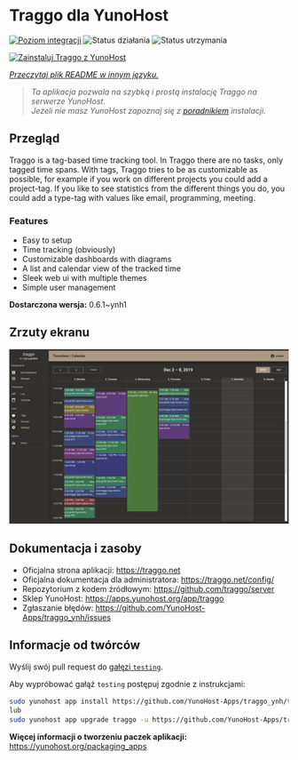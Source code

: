 <!--
To README zostało automatycznie wygenerowane przez <https://github.com/YunoHost/apps/tree/master/tools/readme_generator>
Nie powinno być ono edytowane ręcznie.
-->

# Traggo dla YunoHost

[![Poziom integracji](https://apps.yunohost.org/badge/integration/traggo)](https://ci-apps.yunohost.org/ci/apps/traggo/)
![Status działania](https://apps.yunohost.org/badge/state/traggo)
![Status utrzymania](https://apps.yunohost.org/badge/maintained/traggo)

[![Zainstaluj Traggo z YunoHost](https://install-app.yunohost.org/install-with-yunohost.svg)](https://install-app.yunohost.org/?app=traggo)

*[Przeczytaj plik README w innym języku.](./ALL_README.md)*

> *Ta aplikacja pozwala na szybką i prostą instalację Traggo na serwerze YunoHost.*  
> *Jeżeli nie masz YunoHost zapoznaj się z [poradnikiem](https://yunohost.org/install) instalacji.*

## Przegląd

Traggo is a tag-based time tracking tool. In Traggo there are no tasks, only tagged time spans. With tags, Traggo tries to be as customizable as possible, for example if you work on different projects you could add a project-tag. If you like to see statistics from the different things you do, you could add a type-tag with values like email, programming, meeting.

### Features

- Easy to setup
- Time tracking (obviously)
- Customizable dashboards with diagrams
- A list and calendar view of the tracked time
- Sleek web ui with multiple themes
- Simple user management


**Dostarczona wersja:** 0.6.1~ynh1

## Zrzuty ekranu

![Zrzut ekranu z Traggo](./doc/screenshots/traggo_calendar.png)

## Dokumentacja i zasoby

- Oficjalna strona aplikacji: <https://traggo.net>
- Oficjalna dokumentacja dla administratora: <https://traggo.net/config/>
- Repozytorium z kodem źródłowym: <https://github.com/traggo/server>
- Sklep YunoHost: <https://apps.yunohost.org/app/traggo>
- Zgłaszanie błędów: <https://github.com/YunoHost-Apps/traggo_ynh/issues>

## Informacje od twórców

Wyślij swój pull request do [gałęzi `testing`](https://github.com/YunoHost-Apps/traggo_ynh/tree/testing).

Aby wypróbować gałąź `testing` postępuj zgodnie z instrukcjami:

```bash
sudo yunohost app install https://github.com/YunoHost-Apps/traggo_ynh/tree/testing --debug
lub
sudo yunohost app upgrade traggo -u https://github.com/YunoHost-Apps/traggo_ynh/tree/testing --debug
```

**Więcej informacji o tworzeniu paczek aplikacji:** <https://yunohost.org/packaging_apps>
